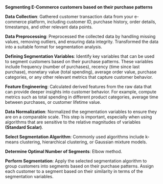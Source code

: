 **Segmenting E-Commerce customers based on their purchase patterns**

**Data Collection**: Gathered customer transaction data from your e-commerce platform, including customer ID, purchase history, order details, timestamps, and other relevant data points.

**Data Preprocessing**: Preprocessed the collected data by handling missing values, removing outliers, and ensuring data integrity. Transformed the data into a suitable format for segmentation analysis.

**Defining Segmentation Variables**: Identify key variables that can be used to segment customers based on their purchase patterns. These variables include frequency (number of purchases), recency (time since last purchase), monetary value (total spending), average order value, purchase categories, or any other relevant metrics that capture customer behavior.

**Feature Engineering**: Calculated derived features from the raw data that can provide deeper insights into customer behavior. For example, compute metrics such as total spending in different product categories, average time between purchases, or customer lifetime value.

**Data Normalization**: Normalized the segmentation variables to ensure they are on a comparable scale. This step is important, especially when using algorithms that are sensitive to the relative magnitudes of variables **(Standard Scalar)**.
 
**Select Segmentation Algorithm**: Commonly used algorithms include k-means clustering, hierarchical clustering, or Gaussian mixture models.

**Determine Optimal Number of Segments**: Elbow method.

**Perform Segmentation**: Apply the selected segmentation algorithm to group customers into segments based on their purchase patterns. Assign each customer to a segment based on their similarity in terms of the segmentation variables.
